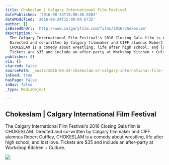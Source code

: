 ```yaml
---
title: Chokeslam | Calgary International Film Festival
datePublished: '2016-08-24T15:00:48.926Z'
dateModified: '2016-08-24T15:00:04.673Z'
author: []
isBasedOnUrl: 'http://www.calgaryfilm.com/films/2016/chokeslam'
description: >-
  The Calgary International Film Festival's 2016 Closing Gala film is CHOKESLAM.
  Directed and co-written by Calgary filmmaker and CIFF alumnus Robert Cuffley,
  CHOKESLAM is a comedy about wrestling, life after high school, and lost love.
  Tickets are $35 and include an after-party at Workshop Kitchen + Culture.
publisher: {}
via: {}
starred: false
sourcePath: _posts/2016-08-24-chokeslam-or-calgary-international-film-festival.md
inFeed: true
hasPage: false
inNav: false
_type: MediaObject

---
```

<article style=""><h1>Chokeslam | Calgary International Film Festival</h1><p>The Calgary International Film Festival's 2016 Closing Gala film is CHOKESLAM. Directed and co-written by Calgary filmmaker and CIFF alumnus Robert Cuffley, CHOKESLAM is a comedy about wrestling, life after high school, and lost love. Tickets are $35 and include an after-party at Workshop Kitchen + Culture.</p><img src="http://www.calgaryfilm.com/sites/default/files/banners/CIFF_Gala_CHOKESLAM_web_2.jpg" /></article>